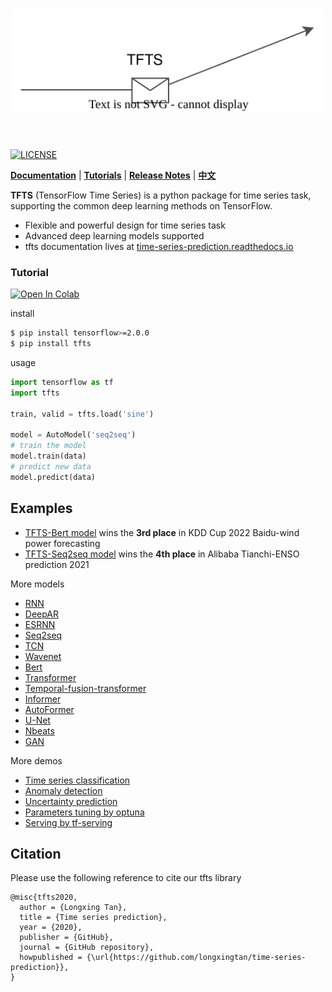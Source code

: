 <h1 align="center">
<img src="./docs/source/_static/logo.svg" width="500" align=center/>
</h1><br>

[![LICENSE](https://img.shields.io/badge/license-Anti%20996-blue.svg)](https://github.com/996icu/996.ICU/blob/master/LICENSE)

**[Documentation](https://time-series-prediction.readthedocs.io)** | **[Tutorials](https://time-series-prediction.readthedocs.io/en/latest/tutorials.html)** | **[Release Notes](https://time-series-prediction.readthedocs.io/en/latest/CHANGELOG.html)** | **[中文](https://github.com/LongxingTan/Time-series-prediction/blob/master/README_CN.md)**

**TFTS** (TensorFlow Time Series) is a python package for time series task, supporting the common deep learning methods on TensorFlow.
- Flexible and powerful design for time series task
- Advanced deep learning models supported
- tfts documentation lives at [time-series-prediction.readthedocs.io](https://time-series-prediction.readthedocs.io)


### Tutorial

[![Open In Colab](https://colab.research.google.com/assets/colab-badge.svg)](https://colab.research.google.com/drive/1_X7O2BkFLvqyCdZzDZvV2MB0aAvYALLC) 

install
``` bash
$ pip install tensorflow>=2.0.0
$ pip install tfts
```

usage
``` python
import tensorflow as tf
import tfts

train, valid = tfts.load('sine')

model = AutoModel('seq2seq')
# train the model
model.train(data)
# predict new data
model.predict(data)

```


## Examples

- [TFTS-Bert model](https://github.com/LongxingTan/KDDCup2022-Baidu) wins the **3rd place** in KDD Cup 2022 Baidu-wind power forecasting
- [TFTS-Seq2seq model](https://github.com/LongxingTan/Data-competitions/tree/master/tianchi-enso-prediction) wins the **4th place** in Alibaba Tianchi-ENSO prediction 2021

More models 
- [RNN](./examples/run_rnn.py) 
- [DeepAR](./examples/run_deepar.py) 
- [ESRNN](./examples/run_esrnn.py) 
- [Seq2seq](./examples/run_seq2seq.py)
- [TCN](./examples/run_tcn.py)
- [Wavenet](./examples/run_wavenet.py)
- [Bert](./examples/run_bert.py)
- [Transformer](./examples/run_transformer.py)
- [Temporal-fusion-transformer](./examples/run_temporal_fusion_transformer.py)
- [Informer](./examples/run_informer.py)
- [AutoFormer](./examples/run_autoformer.py)
- [U-Net](./examples/run_unet.py)
- [Nbeats](./examples/run_nbeats.py)
- [GAN](./examples/run_gan.py)

More demos 
- [Time series classification](./examples/run_classification.py)
- [Anomaly detection](./examples/run_anomaly.py)
- [Uncertainty prediction](./examples/run_uncertrainty.py)
- [Parameters tuning by optuna](./examples/run_optuna.py)
- [Serving by tf-serving](./examples/)


## Citation

Please use the following reference to cite our tfts library 
```
@misc{tfts2020,
  author = {Longxing Tan},
  title = {Time series prediction},
  year = {2020},
  publisher = {GitHub},
  journal = {GitHub repository},
  howpublished = {\url{https://github.com/longxingtan/time-series-prediction}},
}
```
